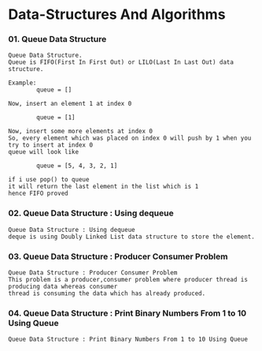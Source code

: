 # Data-Structures And Algorithms

### 01. Queue Data Structure

    Queue Data Structure.
    Queue is FIFO(First In First Out) or LILO(Last In Last Out) data structure.

    Example:
            queue = []

    Now, insert an element 1 at index 0

            queue = [1]

    Now, insert some more elements at index 0
    So, every element which was placed on index 0 will push by 1 when you try to insert at index 0
    queue will look like

            queue = [5, 4, 3, 2, 1]

    if i use pop() to queue
    it will return the last element in the list which is 1
    hence FIFO proved

### 02. Queue Data Structure : Using dequeue

    Queue Data Structure : Using dequeue
    deque is using Doubly Linked List data structure to store the element.

### 03. Queue Data Structure : Producer Consumer Problem

    Queue Data Structure : Producer Consumer Problem
    This problem is a producer,consumer problem where producer thread is producing data whereas consumer 
    thread is consuming the data which has already produced.

### 04. Queue Data Structure : Print Binary Numbers From 1 to 10 Using Queue

    Queue Data Structure : Print Binary Numbers From 1 to 10 Using Queue

    